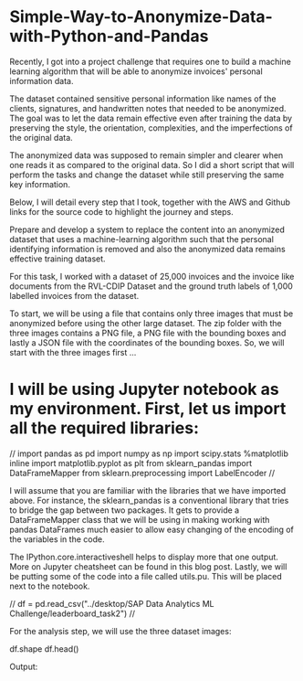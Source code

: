 # Simple-Way-to-Anonymize-Data-with-Python-and-Pandas
Recently, I got into a project challenge that requires one to build a machine learning algorithm
that will be able to anonymize invoices' personal information data. 


The dataset contained sensitive personal information like names of the clients, signatures, and
handwritten notes that needed to be anonymized. The goal was to let the data remain effective even
after training the data by preserving the style, the orientation, complexities, and the imperfections
of the original data. 


The anonymized data was supposed to remain simpler and clearer when one reads it as compared to the
original data. So I did a short script that will perform the tasks and change the dataset while still
preserving the same key information. 


Below, I will detail every step that I took, together with the AWS and Github links for the source code
to highlight the journey and steps. 


Prepare and develop a system to replace the content into an anonymized dataset that uses a machine-learning
algorithm such that the personal identifying information is removed and also the anonymized data remains
effective training dataset. 


For this task, I worked with a dataset of 25,000 invoices and the invoice like documents from the RVL-CDIP Dataset
and the ground truth labels of 1,000 labelled invoices from the dataset.


To start, we will be using a file that contains only three images that must be anonymized before using the other
large dataset. The zip folder with the three images contains a PNG file, a PNG file with the bounding boxes and
lastly a JSON file with the coordinates of the bounding boxes. So, we will start with the three images first ...

# I will be using Jupyter notebook as my environment. First, let us import all the required libraries:
//
import pandas as pd
import numpy as np
import scipy.stats
%matplotlib inline
import matplotlib.pyplot as plt
from sklearn_pandas import DataFrameMapper
from sklearn.preprocessing import LabelEncoder
//

I will assume that you are familiar with the libraries that we have imported above. For instance, the sklearn_pandas
is a conventional library that tries to bridge the gap between two packages. It gets to provide a DataFrameMapper
class that we will be using in making working with pandas DataFrames much easier to allow easy changing of the
encoding of the variables in the code.


The IPython.core.interactiveshell helps to display more that one output. More on Jupyter cheatsheet can be found
in this blog post. Lastly, we will be putting some of the code into a file called utils.pu. This will be placed
next to the notebook.


// df = pd.read_csv("../desktop/SAP Data Analytics ML Challenge/leaderboard_task2") //


For the analysis step, we will use the three dataset images:

df.shape
df.head()


Output:






